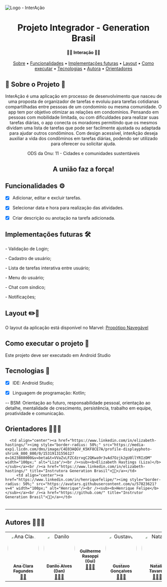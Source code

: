 ![Logo - InterAção](https://user-images.githubusercontent.com/92732923/145428875-8bb61072-319c-4f37-9080-856ed1931625.png)

<h1 align="center"> Projeto Integrador - Generation Brasil </h1>

  <h4 align="center"> 
	 🤝🤝 Interação  🤜🤛
</h4>


 <p align="center">
 <a href="#-sobre-o-projeto">Sobre</a> •
 <a href="#-funcionalidades">Funcionalidades</a> •
 <a href="#-implementacoes">Implementações futuras</a> •
 <a href="#-layout">Layout</a> • 
 <a href="#-como-executar-o-projeto">Como executar</a> • 
 <a href="#-tecnologias">Tecnologias</a> • 
 <a href="#-autores">Autora</a> • 
 <a href="#-orientadores">Orientadores</a> 
</p>

## 📄 Sobre o Projeto 🐝
<p align="center"> 
	InterAção é uma aplicação em processo de desenvolvimento que nasceu de uma proposta de organizador de tarefas e evoluiu para tarefas cotidianas compartilhadas entre pessoas de um condominio ou mesma comunidade.
      O app tem por objetivo otimizar as relações em condomínios. Pensando em pessoas com mobilidade limitada, ou com dificuldades para realizar suas tarefas diárias, o app conecta os moradores permitindo que os mesmos dividam uma lista de tarefas que pode ser facilmente ajustada ou adaptada para ajudar outros condôminos. Com design acessível, interAção deseja auxiliar a vida dos condôminos em tarefas diárias, podendo ser utilizado para oferecer ou solicitar ajuda.
</p>
<p align="center">
      ODS da Onu: 11 - Cidades e comunidades sustentáveis
</P>
<h2 align="center"> 
                A união faz a força!
	</h2>


##  Funcionalidades ⚙️

- [x] Adicionar, editar e excluir tarefas.
- [x] Selecionar data e hora para realização das atividades.
- [x] Criar descrição ou anotação na tarefa adicionada.



##  Implementações futuras 🛠️

<p> -  Validação de Login;
<p> -  Cadastro de usuário;
<p> -  Lista de tarefas interativa entre usuário;
<p> -  Menu do usuário;
<p> -  Chat com sindico;
<p> -  Notificações;

##  Layout ✏️📐

O layout da aplicação está disponível no Marvel:
[Propótipo Navegável](https://marvelapp.com/prototype/79d2146/screen/83432960)




##  Como executar o projeto 📱

Este projeto deve ser executado em Android Studio



## Tecnologias 🧬

- [x] IDE: Android Studio;
- [x] Linguagem de programação: Kotlin;


-- BSM: Orientação ao futuro, responsabilidade pessoal, orientação ao detalhe, mentalidade de crescimento, persistência, trabalho em equipe, proatividade e comunicação.



## Orientadores 🧑🏽‍🏫

<table>
  <tr>
    	 
	  <td align="center"><a href="https://www.linkedin.com/in/elizabeth-hastings/"><img style="border-radius: 50%;" src="https://media-exp1.licdn.com/dms/image/C4E03AQGV_K5KF8CE7A/profile-displayphoto-shrink_800_800/0/1531913155612?e=1623888000&v=beta&t=VVaZvLFZCdzrxgC2QKwa9r3vAd7Ozjk2gU0llYRIzDM" width="100px;" alt="Liza"/><br /><sub><b>Elizabeth Hastings (Liza)</b></sub></a><br /><a href="https://www.linkedin.com/in/elizabeth-hastings/" title="Instrutora Generation Brasil">👨‍🚀</a></td> 
         <td align="center"><a href="https://www.linkedin.com/in/henriquefelipe/"><img style="border-radius: 50%;" src="https://avatars.githubusercontent.com/u/57823621?v=4" width="100px;" alt="Henrique"/><br /><sub><b>Henrique Felipe</b></sub></a><br /><a href="https://github.com/" title="Instrutor Generation Brasil">👨‍🚀</a></td>   
</tr>
</table>


---

##  Autores 🧑🏽‍🎓

<table>
  <tr>
    <td align="center"><a href="https://www.linkedin.com/in/ana-fagundes/"><img style="border-radius: 50%;" src="" width="100px;" alt="Ana Clara"/><br /><sub><b>Ana Clara Fagundes</b></sub></a><br /><a href="https://github.com/AnaClaraFag" title="Desenvolvedora FullStack Mobile">🕵🏽</a></td>    <td align="center"><a href="https://www.linkedin.com/in/danilo-alves-6560109b/"><img style="border-radius: 50%;" src="" width="100px;" alt="Danilo"/><br /><sub><b>Danilo Alves (Dan)</b></sub></a><br /><a href="https://github.com/dcostaalves" title="Desenvolvedor Back End mobile">🕵🏽‍♂️</a></td> 
   <td align="center"><a href="https://www.linkedin.com/in/guilherme-rasoppi-751b98171/ ><img style="border-radius: 50%;" src="" width="100px;" alt="Gui"/><br /><sub><b>Guilherme Rasoppi (Gui)</b></sub></a><br /><a href=" https://github.com/Guilherme-Rasoppi" title="Desenvolvedor FullStack Mobile">🕵🏼‍♂️</a></td>
  <td align="center"><a href="https://www.linkedin.com/in/gustavo-gon%C3%A7alves-4989111ba/"><img style="border-radius: 50%;" src="" width="100px;" alt="Gustavo"/><br /><sub><b>Gustavo Gonçalves</b></sub></a><br /><a href="https://github.com/GustavoAEG/Generation" title="Desenvolvedor Back End Mobile">🕵🏽‍♂️</a></td> 
   <td align="center"><a href="https://www.linkedin.com/in/natalia-tavares-/"><img style="border-radius: 50%;" src="" width="100px;" alt="Natalia"/><br /><sub><b>Natalia Tavares</b></sub></a><br /><a href="https://github.com/natalia-tavares" title="Desenvolvedora Front End Mobile">🕵🏼‍♀️</a></td> 

  </tr>
  </table>


